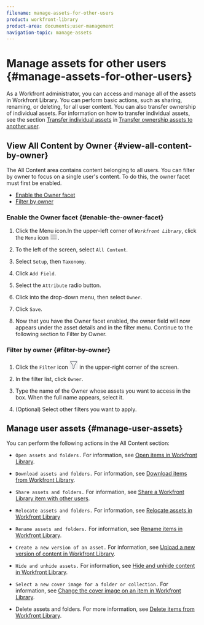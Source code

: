 ```yaml
---
filename: manage-assets-for-other-users
product: workfront-library
product-area: documents;user-management
navigation-topic: manage-assets
---
```




# Manage assets for other users {#manage-assets-for-other-users}

As a Workfront administrator, you can access and manage all of the assets in Workfront Library. You can perform basic actions, such as sharing, renaming, or deleting, for all user content. You can also transfer ownership of individual assets. For information on how to transfer individual assets, see the section [Transfer individual assets](transfer-ownership-to-others.md#transfer) in [Transfer ownership assets to another user](transfer-ownership-to-others.md).


## View All Content by Owner {#view-all-content-by-owner}

The All Content area contains content belonging to all users. You can filter by owner to focus on a single user's content. To do this, the owner facet must first be enabled.



* [Enable the Owner facet](#enable) 
* [Filter by owner](#filter) 




### Enable the Owner facet {#enable-the-owner-facet}




1. Click the Menu icon.In the upper-left corner of *`Workfront Library`*, click the `Menu` icon ![](assets/library-menu-icon.png).

1. To the left of the screen, select `All Content`.
1. Select `Setup`, then `Taxonomy`.

1. Click `Add Field`.
1. Select the `Attribute` radio button. 
1. Click into the drop-down menu, then select `Owner`.
1. Click `Save`.
1. Now that you have the Owner facet enabled, the owner field will now appears under the asset details and in the filter menu. Continue to the following section to Filter by Owner.




### Filter by owner {#filter-by-owner}




1. Click the `Filter` icon ![](assets/library-filter-icon.png) in the upper-right corner of the screen.

1. In the filter list, click `Owner`. 
1. Type the name of the Owner whose assets you want to access in the box. When the full name appears, select it.
1. (Optional) Select other filters you want to apply.




## Manage user assets {#manage-user-assets}

You can perform the following actions in the All Content section: 



* `Open assets and folders.` For information, see [Open items in Workfront Library](open-items-in-library.md).

* `Download assets and folders.` For information, see [Download items from Workfront Library](download-content-from-library.md).

* `Share assets and folders.` For information, see [Share a Workfront Library item with other users](share-an-asset-with-users.md).

* `Relocate assets and folders.` For information, see [Relocate assets in Workfront Library](relocate-assets.md)

* `Rename assets and folders.` For information, see [Rename items in Workfront Library](rename-items.md).

* `Create a new version of an asset.` For information, see [Upload a new version of content in Workfront Library](upload-new-version-of-content.md).

* `Hide and unhide assets.` For information, see [Hide and unhide content in Workfront Library](hide-and-unhide-content.md).

* `Select a new cover image for a folder or collection.` For information, see [Change the cover image on an item in Workfront Library](change-cover-image-of-folder.md).

* Delete assets and folders. For more information, see [Delete items from Workfront Library](delete-items.md).


